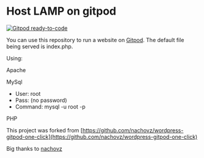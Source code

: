 # Host LAMP on gitpod
[![Gitpod ready-to-code](https://img.shields.io/badge/Gitpod-ready--to--code-blue?logo=gitpod)](https://gitpod.io/#https://github.com/gymnasium/wordpress-tests)




You can use this repository to run a website on [Gitpod](https://gitpod.io). The default file being served is index.php.

Using:
  
Apache
  
MySql
- User: root
- Pass: (no password)
- Command: mysql -u root -p

PHP

This project was forked from [https://github.com/nachovz/wordpress-gitpod-one-click](https://github.com/nachovz/wordpress-gitpod-one-click)

Big thanks to [nachovz](https://github.com/nachovz)

